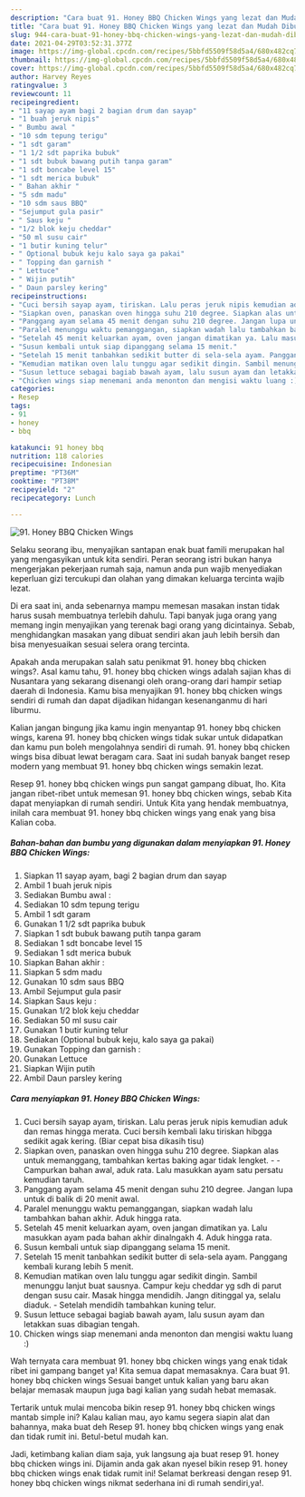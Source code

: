 ```yaml
---
description: "Cara buat 91. Honey BBQ Chicken Wings yang lezat dan Mudah Dibuat"
title: "Cara buat 91. Honey BBQ Chicken Wings yang lezat dan Mudah Dibuat"
slug: 944-cara-buat-91-honey-bbq-chicken-wings-yang-lezat-dan-mudah-dibuat
date: 2021-04-29T03:52:31.377Z
image: https://img-global.cpcdn.com/recipes/5bbfd5509f58d5a4/680x482cq70/91-honey-bbq-chicken-wings-foto-resep-utama.jpg
thumbnail: https://img-global.cpcdn.com/recipes/5bbfd5509f58d5a4/680x482cq70/91-honey-bbq-chicken-wings-foto-resep-utama.jpg
cover: https://img-global.cpcdn.com/recipes/5bbfd5509f58d5a4/680x482cq70/91-honey-bbq-chicken-wings-foto-resep-utama.jpg
author: Harvey Reyes
ratingvalue: 3
reviewcount: 11
recipeingredient:
- "11 sayap ayam bagi 2 bagian drum dan sayap"
- "1 buah jeruk nipis"
- " Bumbu awal "
- "10 sdm tepung terigu"
- "1 sdt garam"
- "1 1/2 sdt paprika bubuk"
- "1 sdt bubuk bawang putih tanpa garam"
- "1 sdt boncabe level 15"
- "1 sdt merica bubuk"
- " Bahan akhir "
- "5 sdm madu"
- "10 sdm saus BBQ"
- "Sejumput gula pasir"
- " Saus keju "
- "1/2 blok keju cheddar"
- "50 ml susu cair"
- "1 butir kuning telur"
- " Optional bubuk keju kalo saya ga pakai"
- " Topping dan garnish "
- " Lettuce"
- " Wijin putih"
- " Daun parsley kering"
recipeinstructions:
- "Cuci bersih sayap ayam, tiriskan. Lalu peras jeruk nipis kemudian aduk dan remas hingga merata. Cuci bersih kembali laku tiriskan hibgga sedikit agak kering. (Biar cepat bisa dikasih tisu)"
- "Siapkan oven, panaskan oven hingga suhu 210 degree. Siapkan alas untuk memanggang, tambahkan kertas baking agar tidak lengket.  Campurkan bahan awal, aduk rata. Lalu masukkan ayam satu persatu kemudian taruh."
- "Panggang ayam selama 45 menit dengan suhu 210 degree. Jangan lupa untuk di balik di 20 menit awal."
- "Paralel menunggu waktu pemanggangan, siapkan wadah lalu tambahkan bahan akhir. Aduk hingga rata."
- "Setelah 45 menit keluarkan ayam, oven jangan dimatikan ya. Lalu masukkan ayam pada bahan akhir dinalngakh 4. Aduk hingga rata."
- "Susun kembali untuk siap dipanggang selama 15 menit."
- "Setelah 15 menit tanbahkan sedikit butter di sela-sela ayam. Panggang kembali kurang lebih 5 menit."
- "Kemudian matikan oven lalu tunggu agar sedikit dingin. Sambil menunggu lanjut buat sausnya. Campur keju cheddar yg sdh di parut dengan susu cair. Masak hingga mendidih. Jangn ditinggal ya, selalu diaduk.  Setelah mendidih tambahkan kuning telur."
- "Susun lettuce sebagai bagiab bawah ayam, lalu susun ayam dan letakkan suas dibagian tengah."
- "Chicken wings siap menemani anda menonton dan mengisi waktu luang :)"
categories:
- Resep
tags:
- 91
- honey
- bbq

katakunci: 91 honey bbq 
nutrition: 118 calories
recipecuisine: Indonesian
preptime: "PT36M"
cooktime: "PT38M"
recipeyield: "2"
recipecategory: Lunch

---
```



![91. Honey BBQ Chicken Wings](https://img-global.cpcdn.com/recipes/5bbfd5509f58d5a4/680x482cq70/91-honey-bbq-chicken-wings-foto-resep-utama.jpg)

Selaku seorang ibu, menyajikan santapan enak buat famili merupakan hal yang mengasyikan untuk kita sendiri. Peran seorang istri bukan hanya mengerjakan pekerjaan rumah saja, namun anda pun wajib menyediakan keperluan gizi tercukupi dan olahan yang dimakan keluarga tercinta wajib lezat.

Di era  saat ini, anda sebenarnya mampu memesan masakan instan tidak harus susah membuatnya terlebih dahulu. Tapi banyak juga orang yang memang ingin menyajikan yang terenak bagi orang yang dicintainya. Sebab, menghidangkan masakan yang dibuat sendiri akan jauh lebih bersih dan bisa menyesuaikan sesuai selera orang tercinta. 



Apakah anda merupakan salah satu penikmat 91. honey bbq chicken wings?. Asal kamu tahu, 91. honey bbq chicken wings adalah sajian khas di Nusantara yang sekarang disenangi oleh orang-orang dari hampir setiap daerah di Indonesia. Kamu bisa menyajikan 91. honey bbq chicken wings sendiri di rumah dan dapat dijadikan hidangan kesenanganmu di hari liburmu.

Kalian jangan bingung jika kamu ingin menyantap 91. honey bbq chicken wings, karena 91. honey bbq chicken wings tidak sukar untuk didapatkan dan kamu pun boleh mengolahnya sendiri di rumah. 91. honey bbq chicken wings bisa dibuat lewat beragam cara. Saat ini sudah banyak banget resep modern yang membuat 91. honey bbq chicken wings semakin lezat.

Resep 91. honey bbq chicken wings pun sangat gampang dibuat, lho. Kita jangan ribet-ribet untuk memesan 91. honey bbq chicken wings, sebab Kita dapat menyiapkan di rumah sendiri. Untuk Kita yang hendak membuatnya, inilah cara membuat 91. honey bbq chicken wings yang enak yang bisa Kalian coba.

<!--inarticleads1-->

##### Bahan-bahan dan bumbu yang digunakan dalam menyiapkan 91. Honey BBQ Chicken Wings:

1. Siapkan 11 sayap ayam, bagi 2 bagian drum dan sayap
1. Ambil 1 buah jeruk nipis
1. Sediakan  Bumbu awal :
1. Sediakan 10 sdm tepung terigu
1. Ambil 1 sdt garam
1. Gunakan 1 1/2 sdt paprika bubuk
1. Siapkan 1 sdt bubuk bawang putih tanpa garam
1. Sediakan 1 sdt boncabe level 15
1. Sediakan 1 sdt merica bubuk
1. Siapkan  Bahan akhir :
1. Siapkan 5 sdm madu
1. Gunakan 10 sdm saus BBQ
1. Ambil Sejumput gula pasir
1. Siapkan  Saus keju :
1. Gunakan 1/2 blok keju cheddar
1. Sediakan 50 ml susu cair
1. Gunakan 1 butir kuning telur
1. Sediakan  (Optional bubuk keju, kalo saya ga pakai)
1. Gunakan  Topping dan garnish :
1. Gunakan  Lettuce
1. Siapkan  Wijin putih
1. Ambil  Daun parsley kering




<!--inarticleads2-->

##### Cara menyiapkan 91. Honey BBQ Chicken Wings:

1. Cuci bersih sayap ayam, tiriskan. Lalu peras jeruk nipis kemudian aduk dan remas hingga merata. Cuci bersih kembali laku tiriskan hibgga sedikit agak kering. (Biar cepat bisa dikasih tisu)
1. Siapkan oven, panaskan oven hingga suhu 210 degree. Siapkan alas untuk memanggang, tambahkan kertas baking agar tidak lengket. -  - Campurkan bahan awal, aduk rata. Lalu masukkan ayam satu persatu kemudian taruh.
1. Panggang ayam selama 45 menit dengan suhu 210 degree. Jangan lupa untuk di balik di 20 menit awal.
1. Paralel menunggu waktu pemanggangan, siapkan wadah lalu tambahkan bahan akhir. Aduk hingga rata.
1. Setelah 45 menit keluarkan ayam, oven jangan dimatikan ya. Lalu masukkan ayam pada bahan akhir dinalngakh 4. Aduk hingga rata.
1. Susun kembali untuk siap dipanggang selama 15 menit.
1. Setelah 15 menit tanbahkan sedikit butter di sela-sela ayam. Panggang kembali kurang lebih 5 menit.
1. Kemudian matikan oven lalu tunggu agar sedikit dingin. Sambil menunggu lanjut buat sausnya. Campur keju cheddar yg sdh di parut dengan susu cair. Masak hingga mendidih. Jangn ditinggal ya, selalu diaduk.  - Setelah mendidih tambahkan kuning telur.
1. Susun lettuce sebagai bagiab bawah ayam, lalu susun ayam dan letakkan suas dibagian tengah.
1. Chicken wings siap menemani anda menonton dan mengisi waktu luang :)




Wah ternyata cara membuat 91. honey bbq chicken wings yang enak tidak ribet ini gampang banget ya! Kita semua dapat memasaknya. Cara buat 91. honey bbq chicken wings Sesuai banget untuk kalian yang baru akan belajar memasak maupun juga bagi kalian yang sudah hebat memasak.

Tertarik untuk mulai mencoba bikin resep 91. honey bbq chicken wings mantab simple ini? Kalau kalian mau, ayo kamu segera siapin alat dan bahannya, maka buat deh Resep 91. honey bbq chicken wings yang enak dan tidak rumit ini. Betul-betul mudah kan. 

Jadi, ketimbang kalian diam saja, yuk langsung aja buat resep 91. honey bbq chicken wings ini. Dijamin anda gak akan nyesel bikin resep 91. honey bbq chicken wings enak tidak rumit ini! Selamat berkreasi dengan resep 91. honey bbq chicken wings nikmat sederhana ini di rumah sendiri,ya!.

